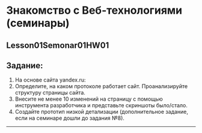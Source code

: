 # Знакомство с **Веб-технологиями** (семинары)

## Lesson01Semonar01HW01

## Задание:

1. На основе сайта yandex.ru:
2. Определите, на каком протоколе работает сайт.
   Проанализируйте структуру страницы сайта.
3. Внесите не менее 10 изменений на страницу с помощью инструмента разработчика и представьте скриншоты было/стало.
4. Создайте прототип низкой детализации (дополнительное задание, если на семинаре дошли до задания №8).

---


